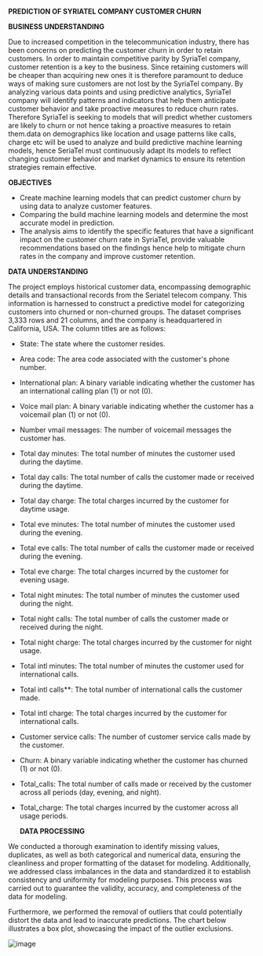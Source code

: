 **PREDICTION OF SYRIATEL COMPANY CUSTOMER CHURN**

**BUSINESS UNDERSTANDING**

Due to increased competition in the telecommunication industry, there has been concerns on predicting the customer churn in order to retain customers. In order to maintain competitive parity by SyriaTel company, customer retention is a key to the business. Since retaining customers will be cheaper than acquiring new ones it is therefore paramount to deduce ways of making sure customers are not lost by the SyriaTel company. By analyzing various data points and using predictive analytics, SyriaTel company will identify patterns and indicators that help them anticipate customer behavior and take proactive measures to reduce churn rates. Therefore SyriaTel is seeking to models that will predict whether customers are likely to churn or not hence taking a proactive measures to retain them.data on demographics like location and usage patterns like calls, charge etc will be used to analyze and build predictive machine learning models, hence SeriaTel must continuously adapt its models to reflect changing customer behavior and market dynamics to ensure its retention strategies remain effective.

**OBJECTIVES**

* Create machine learning models that can predict customer churn by using data to analyze customer features.
* Comparing the build machine learning models and determine the most accurate model in prediction.
* The analysis aims to identify the specific features that have a significant impact on the customer churn rate in SyriaTel, provide valuable recommendations based 
  on the findings hence help to mitigate churn rates in the company and improve customer retention.

**DATA UNDERSTANDING**

  The project employs historical customer data, encompassing demographic details and transactional records from the Seriatel telecom company. This information is harnessed to construct a predictive model for categorizing customers into churned or non-churned groups. The dataset comprises 3,333 rows and 21 columns, and the company is headquartered in California, USA. The column titles are as follows:

* State: The state where the customer resides.

* Area code: The area code associated with the customer's phone number.

* International plan: A binary variable indicating whether the customer has an international calling plan (1) or not (0).

* Voice mail plan: A binary variable indicating whether the customer has a voicemail plan (1) or not (0).
  
* Number vmail messages: The number of voicemail messages the customer has.
  
* Total day minutes: The total number of minutes the customer used during the daytime.
  
* Total day calls: The total number of calls the customer made or received during the daytime.
  
* Total day charge: The total charges incurred by the customer for daytime usage.
  
* Total eve minutes: The total number of minutes the customer used during the evening.
  
* Total eve calls: The total number of calls the customer made or received during the evening.
  
* Total eve charge: The total charges incurred by the customer for evening usage.
  
* Total night minutes: The total number of minutes the customer used during the night.
  
* Total night calls: The total number of calls the customer made or received during the night.
  
* Total night charge: The total charges incurred by the customer for night usage.
  
* Total intl minutes: The total number of minutes the customer used for international calls.
  
* Total intl calls**: The total number of international calls the customer made.
  
* Total intl charge: The total charges incurred by the customer for international calls.
  
* Customer service calls: The number of customer service calls made by the customer.
  
* Churn: A binary variable indicating whether the customer has churned (1) or not (0).

* Total_calls: The total number of calls made or received by the customer across all periods (day, evening, and night).
  
* Total_charge: The total charges incurred by the customer across all usage periods.

  **DATA PROCESSING**

We conducted a thorough examination to identify missing values, duplicates, as well as both categorical and numerical data, ensuring the cleanliness and proper formatting of the dataset for modeling. Additionally, we addressed class imbalances in the data and standardized it to establish consistency and uniformity for modeling purposes. This process was carried out to guarantee the validity, accuracy, and completeness of the data for modeling.

Furthermore, we performed the removal of outliers that could potentially distort the data and lead to inaccurate predictions. The chart below illustrates a box plot, showcasing the impact of the outlier exclusions.

![image](https://github.com/elizabethnyambura/dsc-phase-3-project-v2-3/assets/136367890/4e0615c7-b08b-4696-90d6-41e383d4143e)

















